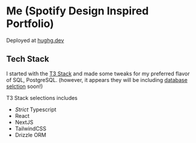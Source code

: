 # Me (Spotify Design Inspired Portfolio)

Deployed at [hughg.dev](https://hughg.dev/)


## Tech Stack

I started with the [T3 Stack](https://create.t3.gg/) and made some tweaks for my preferred flavor of SQL, PostgreSQL. (however, it appears they will be including [database selction](https://github.com/t3-oss/create-t3-app/pull/1622) soon!)

T3 Stack selections includes
* *Strict* Typescript
* React
* NextJS
* TailwindCSS
* Drizzle ORM
